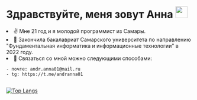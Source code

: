 # Здравствуйте, меня зовут Анна  <img src="https://github.com/blackcater/blackcater/raw/main/images/Hi.gif" height="32"/> 
<li>✌  Мне 21 год и я молодой программист из Самары. 
<li>📝 Закончила бакалавриат Самарского университета по направлению "Фундаментальная информатика и информационные технологии" в 2022 году.
<li>📩 Связаться со мной можно следующими способами:
  
    - почте: andr.anna01@mail.ru
    - tg: https://t.me/andranna01
  
   ##
  [![Top Langs](https://github-readme-stats.vercel.app/api/top-langs/?username=annandreeva)](https://github.com/annandreeva/github-readme-stats)
 
  

 
<!-- &layout=compact
**AnnAndreeva/AnnAndreeva** is a ✨ _special_ ✨ repository because its `README.md` (this file) appears on your GitHub profile.

Here are some ideas to get you started:

- 🔭 I’m currently working on ...
- 🌱 I’m currently learning ...
- 👯 I’m looking to collaborate on ...
- 🤔 I’m looking for help with ...
- 💬 Ask me about ...
- 📫 How to reach me: ...
- 😄 Pronouns: ...
- ⚡ Fun fact: ...
-->

